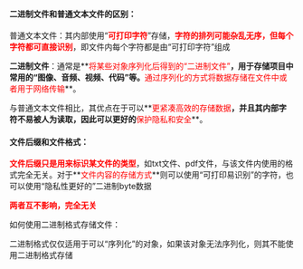 #### 二进制文件和普通文本文件的区别：

普通文本文件：其内部使用“**<font color=red>可打印字符</font>**”存储，**<font color=red>字符的排列可能杂乱无序，但每个字符都可直接识别</font>**，即文件内每个字符都是由“可打印字符”组成

**二进制文件**：通常是**<font color=red>将某些对象序列化后得到的“二进制文件”</font>**，用于存储项目中常用的“图像、音频、视频、代码”等。**<font color=red>通过序列化的方式将数据存储在文件中或者用于网络传输</font>**。

与普通文本文件相比，其优点在于可以**<font color=red>更紧凑高效的存储数据</font>**，并且其内部字符不易被人为读取，因此可以更好的**<font color=red>保护隐私和安全</font>**。





#### 文件后缀和文件格式：

**<font color=red>文件后缀只是用来标识某文件的类型</font>**，如txt文件、pdf文件，与该文件内使用的格式完全无关。对于**<font color=red>文件内容的存储方式</font>**则可以使用“可打印易识别”的字符，也可以使用“隐私性更好的”二进制byte数据

**<font color=red>两者互不影响，完全无关</font>**



如何使用二进制格式存储文件：

二进制格式仅仅适用于可以“序列化”的对象，如果该对象无法序列化，则其不能使用二进制格式存储